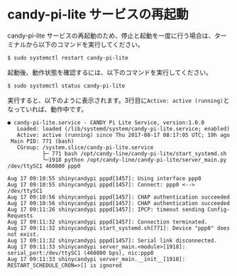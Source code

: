 <!-- toc -->

# candy-pi-lite サービスの再起動

candy-pi-lite サービスの再起動のため、停止と起動を一度に行う場合は、ターミナルから以下のコマンドを実行してください。

```bash
$ sudo systemctl restart candy-pi-lite
```

起動後、動作状態を確認するには、以下のコマンドを実行してください。

```bash
$ sudo systemctl status candy-pi-lite
```

実行すると、以下のように表示されます。3行目に`Active: active (running)`となっていれば、動作中です。

```
● candy-pi-lite.service - CANDY Pi Lite Service, version:1.0.0
   Loaded: loaded (/lib/systemd/system/candy-pi-lite.service; enabled)
   Active: active (running) since Thu 2017-08-17 08:17:05 UTC; 19h ago
 Main PID: 771 (bash)
   CGroup: /system.slice/candy-pi-lite.service
           ├─ 771 bash /opt/candy-line/candy-pi-lite/start_systemd.sh
           └─1918 python /opt/candy-line/candy-pi-lite/server_main.py /dev/ttySC1 460800 ppp0

Aug 17 09:10:55 shinycandypi pppd[1457]: Using interface ppp0
Aug 17 09:10:55 shinycandypi pppd[1457]: Connect: ppp0 <--> /dev/ttySC1
Aug 17 09:10:56 shinycandypi pppd[1457]: CHAP authentication succeeded
Aug 17 09:10:56 shinycandypi pppd[1457]: CHAP authentication succeeded
Aug 17 09:11:26 shinycandypi pppd[1457]: IPCP: timeout sending Config-Requests
Aug 17 09:11:32 shinycandypi pppd[1457]: Connection terminated.
Aug 17 09:11:32 shinycandypi start_systemd.sh[771]: Device "ppp0" does not exist.
Aug 17 09:11:32 shinycandypi pppd[1457]: Serial link disconnected.
Aug 17 09:11:33 shinycandypi server_main.<module>[1918]: serial_port:/dev/ttySC1 (460800 bps), nic:ppp0
Aug 17 09:11:33 shinycandypi server_main.__init__[1918]: RESTART_SCHEDULE_CRON=>[] is ignored
```
